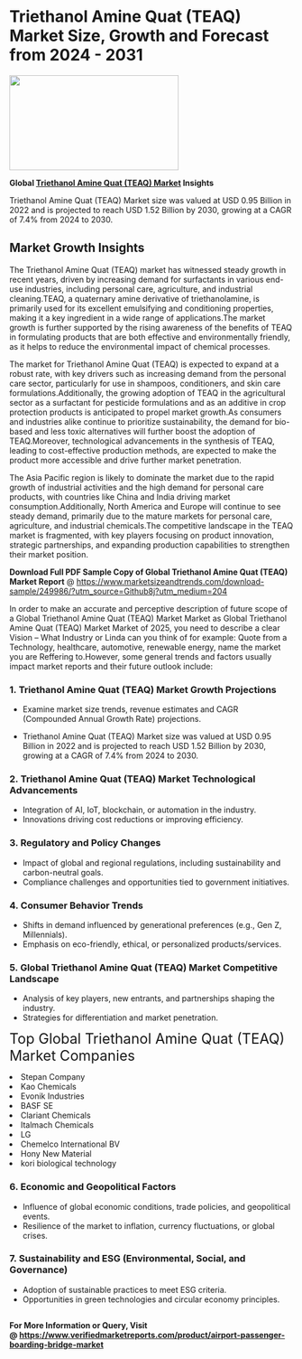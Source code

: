 <H1>Triethanol Amine Quat (TEAQ) Market Size, Growth and Forecast from 2024 - 2031</H1><img class="aligncenter size-medium wp-image-584254" src="https://thirdeyenews.in/wp-content/uploads/2024/09/Global-Market-Research-300x168.jpeg" alt="" width="300" height="168" /><p><strong>Global&nbsp;<a href="https://www.marketsizeandtrends.com/download-sample/249986/?utm_source=Github8j?utm_medium=204">Triethanol Amine Quat (TEAQ) Market</a> Insights</strong></p><p>Triethanol Amine Quat (TEAQ) Market size was valued at USD 0.95 Billion in 2022 and is projected to reach USD 1.52 Billion by 2030, growing at a CAGR of 7.4% from 2024 to 2030.</p><p><h2>Market Growth Insights</h2> <p>The Triethanol Amine Quat (TEAQ) market has witnessed steady growth in recent years, driven by increasing demand for surfactants in various end-use industries, including personal care, agriculture, and industrial cleaning.TEAQ, a quaternary amine derivative of triethanolamine, is primarily used for its excellent emulsifying and conditioning properties, making it a key ingredient in a wide range of applications.The market growth is further supported by the rising awareness of the benefits of TEAQ in formulating products that are both effective and environmentally friendly, as it helps to reduce the environmental impact of chemical processes.</p> <p>The market for Triethanol Amine Quat (TEAQ) is expected to expand at a robust rate, with key drivers such as increasing demand from the personal care sector, particularly for use in shampoos, conditioners, and skin care formulations.Additionally, the growing adoption of TEAQ in the agricultural sector as a surfactant for pesticide formulations and as an additive in crop protection products is anticipated to propel market growth.As consumers and industries alike continue to prioritize sustainability, the demand for bio-based and less toxic alternatives will further boost the adoption of TEAQ.Moreover, technological advancements in the synthesis of TEAQ, leading to cost-effective production methods, are expected to make the product more accessible and drive further market penetration.</p> <p>The Asia Pacific region is likely to dominate the market due to the rapid growth of industrial activities and the high demand for personal care products, with countries like China and India driving market consumption.Additionally, North America and Europe will continue to see steady demand, primarily due to the mature markets for personal care, agriculture, and industrial chemicals.The competitive landscape in the TEAQ market is fragmented, with key players focusing on product innovation, strategic partnerships, and expanding production capabilities to strengthen their market position.</p> <p><span class=""><strong>Download Full PDF Sample Copy of Global Triethanol Amine Quat (TEAQ) Market Report</strong> @ <a href="https://www.marketsizeandtrends.com/download-sample/249986/?utm_source=Github8j?utm_medium=204" target="_blank">https://www.marketsizeandtrends.com/download-sample/249986/?utm_source=Github8j?utm_medium=204</a></span></p><p>In order to make an accurate and perceptive description of future scope of a Global&nbsp;Triethanol Amine Quat (TEAQ) Market Market as Global&nbsp;Triethanol Amine Quat (TEAQ) Market Market of 2025, you need to describe a clear Vision &ndash; What Industry or Linda can you think of for example: Quote from a Technology, healthcare, automotive, renewable energy, name the market you are Reffering to.However, some general trends and factors usually impact market reports and their future outlook include:</p><h3>1.&nbsp;<strong>Triethanol Amine Quat (TEAQ) Market Growth Projections</strong></h3><ul><li>Examine market size trends, revenue estimates and CAGR (Compounded Annual Growth Rate) projections.</li><li><p>Triethanol Amine Quat (TEAQ) Market size was valued at USD 0.95 Billion in 2022 and is projected to reach USD 1.52 Billion by 2030, growing at a CAGR of 7.4% from 2024 to 2030.</p></li></ul><h3>2.&nbsp;<strong>Triethanol Amine Quat (TEAQ) Market Technological Advancements</strong></h3><ul><li>Integration of AI, IoT, blockchain, or automation in the industry.</li><li>Innovations driving cost reductions or improving efficiency.</li></ul><h3>3.&nbsp;<strong>Regulatory and Policy Changes</strong></h3><ul><li>Impact of global and regional regulations, including sustainability and carbon-neutral goals.</li><li>Compliance challenges and opportunities tied to government initiatives.</li></ul><h3>4.&nbsp;<strong>Consumer Behavior Trends</strong></h3><ul><li>Shifts in demand influenced by generational preferences (e.g., Gen Z, Millennials).</li><li>Emphasis on eco-friendly, ethical, or personalized products/services.</li></ul><h3>5.&nbsp;<strong>Global Triethanol Amine Quat (TEAQ) Market Competitive Landscape</strong></h3><ul><li>Analysis of key players, new entrants, and partnerships shaping the industry.</li><li>Strategies for differentiation and market penetration.</li></ul><p data-pm-slice="1 1 []"><span style="color: inherit; font-family: inherit; font-size: 25px;">Top Global Triethanol Amine Quat (TEAQ) Market Companies</span></p><div class="" data-test-id=""><p><li>Stepan Company</li><li> Kao Chemicals</li><li> Evonik Industries</li><li> BASF SE</li><li> Clariant Chemicals</li><li> Italmach Chemicals</li><li> LG</li><li> Chemelco International BV</li><li> Hony New Material</li><li> kori biological technology</li></p></div><h3>6.&nbsp;<strong>Economic and Geopolitical Factors</strong></h3><ul><li>Influence of global economic conditions, trade policies, and geopolitical events.</li><li>Resilience of the market to inflation, currency fluctuations, or global crises.</li></ul><h3>7.&nbsp;<strong>Sustainability and ESG (Environmental, Social, and Governance)</strong></h3><ul><li>Adoption of sustainable practices to meet ESG criteria.</li><li>Opportunities in green technologies and circular economy principles.</li></ul><h2><strong style="font-size: 14px;">For More Information or Query, Visit @&nbsp;</strong><a style="background-color: #ffffff; font-size: 14px;" href="https://www.marketsizeandtrends.com/report/triethanol-amine-quat-teaq-market/" target="_blank">https://www.verifiedmarketreports.com/product/airport-passenger-boarding-bridge-market</a></h2>